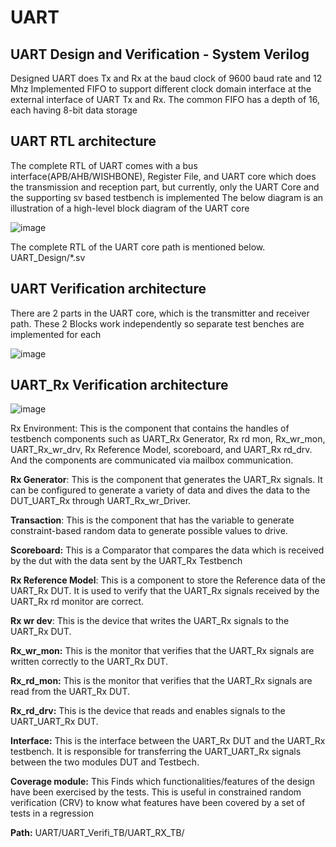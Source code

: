 # UART
UART Design and Verification - System Verilog 
-----------------------------------------------------
Designed UART does Tx and Rx at the baud clock of 9600 baud rate and 12 Mhz
Implemented FIFO to support different clock domain interface at the external interface of UART Tx and Rx.
The common FIFO has a depth of 16, each having 8-bit data storage

UART RTL architecture  
------------------------------------------------------
The complete RTL of UART comes with a bus interface(APB/AHB/WISHBONE), Register File, and UART core which does the transmission and reception part, but currently, only the UART Core and the supporting sv based testbench is implemented
The below diagram is an illustration of  a high-level block diagram of the UART core

![image](https://github.com/ASOKAN07/UART/assets/140265974/95cb33f2-2467-4e09-9651-aeb1dc11a9d6)

The complete RTL of the UART core path is mentioned below.
UART_Design/*.sv

UART Verification  architecture  
------------------------------------------------------
There are 2 parts in the UART core, which is the transmitter and receiver path. These 2 Blocks work independently so separate test benches are implemented for each

![image](https://github.com/ASOKAN07/UART/assets/140265974/28e00314-6649-4ddd-8db3-988b3586a23d)




UART_Rx Verification  architecture  
------------------------------------------------------
![image](https://github.com/ASOKAN07/UART/assets/140265974/d5f9ca15-bb61-422f-9562-7e87ab14f486)


Rx Environment: This is the component that contains the handles of testbench components such as UART_Rx Generator, Rx rd mon, Rx_wr_mon, UART_Rx_wr_drv, Rx Reference Model, scoreboard, and UART_Rx rd_drv. And the components are communicated via mailbox communication.

**Rx Generator**: This is the component that generates the UART_Rx signals. It can be configured to generate a variety of data and dives the data to the DUT_UART_Rx through UART_Rx_wr_Driver.

**Transaction**: This is the component that has the variable to generate constraint-based random data to generate possible values to drive.

**Scoreboard:** This is a Comparator that compares the data which is received by the dut with the data sent by the UART_Rx Testbench

**Rx Reference Model**: This is a component to store the Reference data of the UART_Rx DUT. It is used to verify that the UART_Rx signals received by the UART_Rx rd monitor are correct.

**Rx wr dev**: This is the device that writes the UART_Rx signals to the UART_Rx DUT.

**Rx_wr_mon:** This is the monitor that verifies that the UART_Rx signals are written correctly to the UART_Rx DUT.

**Rx_rd_mon:** This is the monitor that verifies that the UART_Rx signals are read  from the UART_Rx DUT.

**Rx_rd_drv:** This is the device that reads and enables signals to the UART_UART_Rx DUT.

**Interface:** This is the interface between the UART_Rx DUT and the UART_Rx testbench. It is responsible for transferring the UART_UART_Rx signals between the two modules DUT and Testbech.

**Coverage module:** This Finds which functionalities/features of the design have been exercised by the tests. This is useful in constrained random verification (CRV) to know what features have been covered by a set of tests in a regression

**Path:** UART/UART_Verifi_TB/UART_RX_TB/


